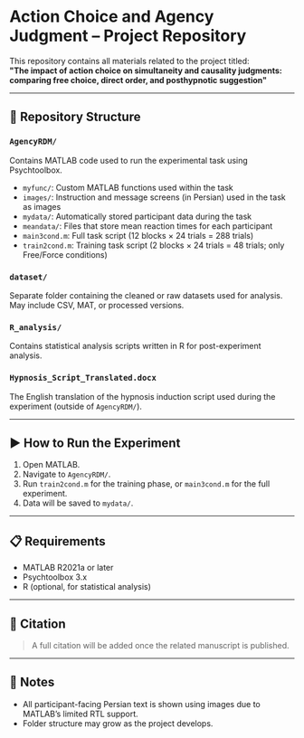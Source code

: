 # Action Choice and Agency Judgment – Project Repository

This repository contains all materials related to the project titled:  
**"The impact of action choice on simultaneity and causality judgments: comparing free choice, direct order, and posthypnotic suggestion"**

---

## 📁 Repository Structure

### `AgencyRDM/`
Contains MATLAB code used to run the experimental task using Psychtoolbox.

- `myfunc/`: Custom MATLAB functions used within the task
- `images/`: Instruction and message screens (in Persian) used in the task as images
- `mydata/`: Automatically stored participant data during the task
- `meandata/`: Files that store mean reaction times for each participant
- `main3cond.m`: Full task script (12 blocks × 24 trials = 288 trials)
- `train2cond.m`: Training task script (2 blocks × 24 trials = 48 trials; only Free/Force conditions)

### `dataset/`
Separate folder containing the cleaned or raw datasets used for analysis. May include CSV, MAT, or processed versions.

### `R_analysis/`
Contains statistical analysis scripts written in R for post-experiment analysis.

### `Hypnosis_Script_Translated.docx`
The English translation of the hypnosis induction script used during the experiment (outside of `AgencyRDM/`).

---

## ▶️ How to Run the Experiment

1. Open MATLAB.
2. Navigate to `AgencyRDM/`.
3. Run `train2cond.m` for the training phase, or `main3cond.m` for the full experiment.
4. Data will be saved to `mydata/`.

---

## 📋 Requirements

- MATLAB R2021a or later
- Psychtoolbox 3.x
- R (optional, for statistical analysis)

---

## 🧠 Citation

> A full citation will be added once the related manuscript is published.

---

## 📎 Notes

- All participant-facing Persian text is shown using images due to MATLAB’s limited RTL support.
- Folder structure may grow as the project develops.

